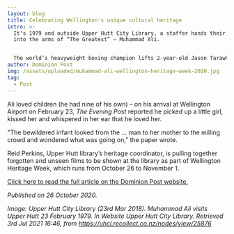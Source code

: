 ```yaml
---
layout: blog
title: Celebrating Wellington's unique cultural heritage
intro: >-
  It's 1979 and outside Upper Hutt City Library, a staffer hands their child
  into the arms of “The Greatest” – Muhammad Ali.


  The world’s heavyweight boxing champion lifts 2-year-old Jason Tarawhiti to his cheek for a hug and a photograph is taken. Television crews are everywhere. Having won the title five months prior, Ali was in the city simply because Heretaunga-based coach Alan Scaife had invited him.
author: Dominion Post
img: /assets/uploaded/muhammad-ali-wellington-heritage-week-2020.jpg
tag:
  - Post
---
```

Ali loved children (he had nine of his own) – on his arrival at Wellington Airport on February 23, *The Evening Post* reported he picked up a little girl, kissed her and whispered in her ear that he loved her.

"The bewildered infant looked from the ... man to her mother to the milling crowd and wondered what was going on," the paper wrote.

Reid Perkins, Upper Hutt library’s heritage coordinator, is pulling together forgotten and unseen films to be shown at the library as part of Wellington Heritage Week, which runs from October 26 to November 1. 

[Click here to read the full article on the Dominion Post website. ](https://www.stuff.co.nz/dominion-post/culture/123024160/celebrating-wellingtons-unique-cultural-heritage)

*Published on 26 October 2020.*

*Image: Upper Hutt City Library (23rd Mar 2018). Muhammad Ali visits Upper Hutt 23 February 1979. In Website Upper Hutt City Library. Retrieved 3rd Jul 2021 16:46, from https://uhcl.recollect.co.nz/nodes/view/25876*